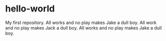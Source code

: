# hello-world
My first repository.
All works and no play makes Jake a dull boy. All work and no play makes Jack a dull boy. All works and no play makes Jake a dull boy.
